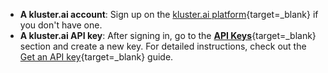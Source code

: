 - **A kluster.ai account**: Sign up on the [kluster.ai platform](https://platform.kluster.ai/signup){target=\_blank} if you don't have one.
- **A kluster.ai API key**: After signing in, go to the [**API Keys**](https://platform.kluster.ai/apikeys){target=\_blank} section and create a new key. For detailed instructions, check out the [Get an API key](/verify/get-api-key/){target=\_blank} guide.